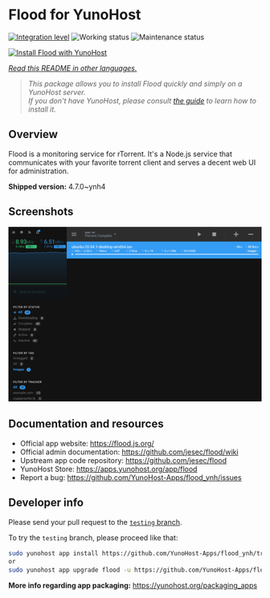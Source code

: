 <!--
N.B.: This README was automatically generated by <https://github.com/YunoHost/apps/tree/master/tools/readme_generator>
It shall NOT be edited by hand.
-->

# Flood for YunoHost

[![Integration level](https://dash.yunohost.org/integration/flood.svg)](https://dash.yunohost.org/appci/app/flood) ![Working status](https://ci-apps.yunohost.org/ci/badges/flood.status.svg) ![Maintenance status](https://ci-apps.yunohost.org/ci/badges/flood.maintain.svg)

[![Install Flood with YunoHost](https://install-app.yunohost.org/install-with-yunohost.svg)](https://install-app.yunohost.org/?app=flood)

*[Read this README in other languages.](./ALL_README.md)*

> *This package allows you to install Flood quickly and simply on a YunoHost server.*  
> *If you don't have YunoHost, please consult [the guide](https://yunohost.org/install) to learn how to install it.*

## Overview

Flood is a monitoring service for rTorrent. It's a Node.js service that communicates with your favorite torrent client and serves a decent web UI for administration.

**Shipped version:** 4.7.0~ynh4

## Screenshots

![Screenshot of Flood](./doc/screenshots/screenshot.png)

## Documentation and resources

- Official app website: <https://flood.js.org/>
- Official admin documentation: <https://github.com/jesec/flood/wiki>
- Upstream app code repository: <https://github.com/jesec/flood>
- YunoHost Store: <https://apps.yunohost.org/app/flood>
- Report a bug: <https://github.com/YunoHost-Apps/flood_ynh/issues>

## Developer info

Please send your pull request to the [`testing` branch](https://github.com/YunoHost-Apps/flood_ynh/tree/testing).

To try the `testing` branch, please proceed like that:

```bash
sudo yunohost app install https://github.com/YunoHost-Apps/flood_ynh/tree/testing --debug
or
sudo yunohost app upgrade flood -u https://github.com/YunoHost-Apps/flood_ynh/tree/testing --debug
```

**More info regarding app packaging:** <https://yunohost.org/packaging_apps>
